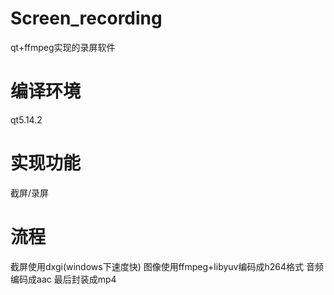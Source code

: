 # Screen_recording
qt+ffmpeg实现的录屏软件
# 编译环境
qt5.14.2 
# 实现功能
截屏/录屏
# 流程
截屏使用dxgi(windows下速度快)
图像使用ffmpeg+libyuv编码成h264格式
音频编码成aac
最后封装成mp4



